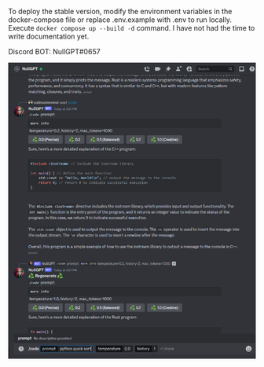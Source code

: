 To deploy the stable version, modify the environment variables in the docker-compose file or replace .env.example with .env to run locally. Execute `docker compose up --build -d` command. I have not had the time to write documentation yet.

Discord BOT: NullGPT#0657

![alt text](asssets/img.png)
